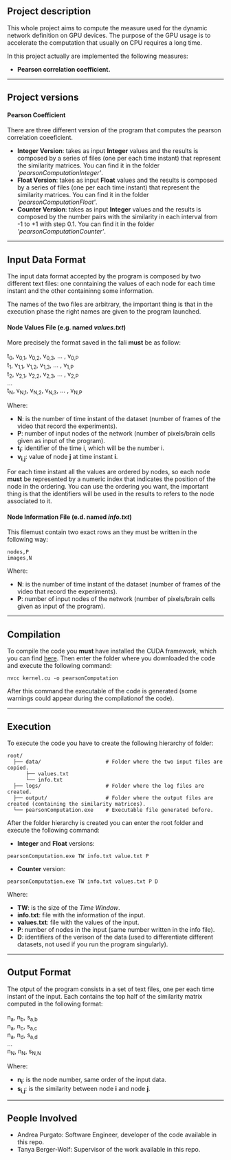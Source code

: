 ## Project description
This whole project aims to compute the measure used for the dynamic network definition on GPU devices. The purpose of the GPU usage is to accelerate the computation that usually on CPU requires a long time.

In this project actually are implemented the following measures:
* **Pearson correlation coefficient.**

------------------------------------
## Project versions

#### Pearson Coefficient
There are three different version of the program that computes the pearson correlation coeeficient.
* **Integer Version**:  takes as input **Integer** values and the results is composed by a series of files (one per each time instant) that represent the similarity matrices. You can find it in the folder *'pearsonComputationInteger'*.
* **Float Version**:  takes as input **Float** values and the results is composed by a series of files (one per each time instant) that represent the similarity matrices. You can find it in the folder *'pearsonComputationFloat'*.
* **Counter Version**:  takes as input **Integer** values and the results is composed by the number pairs with the similarity in each interval from -1 to +1 with step 0.1. You can find it in the folder *'pearsonComputationCounter'*.

------------------------------------
## Input Data Format
The input data format accepted by the program is composed by two different text files: one conntaining the values of each node for each time instant and the other containinng some information.

The names of the two files are arbitrary, the important thing is that in the execution phase the right names are given to the program launched.

#### Node Values File (e.g. named *values.txt*)
More precisely the format saved in the fali **must** be as follow:

t<sub>0</sub>, v<sub>0,1</sub>, v<sub>0,2</sub>, v<sub>0,3</sub>, ... , v<sub>0,P</sub><br/>
t<sub>1</sub>, v<sub>1,1</sub>, v<sub>1,2</sub>, v<sub>1,3</sub>, ... , v<sub>1,P</sub><br/>
t<sub>2</sub>, v<sub>2,1</sub>, v<sub>2,2</sub>, v<sub>2,3</sub>, ... , v<sub>2,P</sub><br/>
... <br/>
t<sub>N</sub>, v<sub>N,1</sub>, v<sub>N,2</sub>, v<sub>N,3</sub>, ... , v<sub>N,P</sub><br/>

Where:
* **N**: is the number of time instant of the dataset (number of frames of the video that record the experiments).
* **P**: number of input nodes of the network (number of pixels/brain cells given as input of the program).
* **t<sub>i</sub>**: identifier of the time i, which will be the number i.
* **v<sub>i,j</sub>**: value of node **j** at time instant **i**.

For each time instant all the values are ordered by nodes, so each node **must** be represented by a numeric index that indicates the position of the node in the ordering. You can use the ordering you want, the important thing is that the identifiers will be used in the results to refers to the node associated to it.

#### Node Information File (e.d. named *info.txt*)
This filemust contain two exact rows an they must be written in the following way:
```
nodes,P
images,N
```

Where:
* **N**: is the number of time instant of the dataset (number of frames of the video that record the experiments).
* **P**: number of input nodes of the network (number of pixels/brain cells given as input of the program).

------------------------------------
## Compilation
To compile the code you **must** have installed the CUDA framework, which you can find [here](https://developer.nvidia.com/cuda-downloads). Then enter the folder where you downloaded the code and execute the following command:
```
nvcc kernel.cu -o pearsonComputation
```
After this command the executable of the code is generated (some warnings could appear during the compilationof the code).

------------------------------------
## Execution
To execute the code you have to create the following hierarchy of folder:

    root/
      ├── data/                     # Folder where the two input files are copied.
          ├── values.txt       
          └── info.txt
      ├── logs/                     # Folder where the log files are created.
      ├── output/                   # Folder where the output files are created (containing the similarity matrices).
      └── pearsonComputation.exe    # Executable file generated before.

After the folder hierarchy is created you can enter the root folder and execute the following command:
* **Integer** and **Float** versions:
```
pearsonComputation.exe TW info.txt value.txt P 
```
* **Counter** version:
```
pearsonComputation.exe TW info.txt values.txt P D
```

Where:
* **TW**: is the size of the *Time Window*.
* **info.txt**: file with the information of the input.
* **values.txt**: file with the values of the input.
* **P**: number of nodes in the input (same number written in the info file).
* **D**: identifiers of the verison of the data (used to differentiate different datasets, not used if you run the program singularly).

------------------------------------
## Output Format
The otput of the program consists in a set of text files, one per each time instant of the input. Each contains the top half of the similarity matrix computed in the following format:

n<sub>a</sub>, n<sub>b</sub>, s<sub>a,b</sub><br/>
n<sub>a</sub>, n<sub>c</sub>, s<sub>a,c</sub><br/>
n<sub>a</sub>, n<sub>d</sub>, s<sub>a,d</sub><br/>
...<br/>
n<sub>N</sub>, n<sub>N</sub>, s<sub>N,N</sub><br/>

Where:
* **n<sub>i</sub>**: is the node number, same order of the input data.
* **s<sub>i,j</sub>**: is the similarity between node **i** and node **j**.

------------------------------------
## People Involved
* Andrea Purgato: Software Engineer, developer of the code available in this repo.
* Tanya Berger-Wolf: Supervisor of the work available in this repo.

